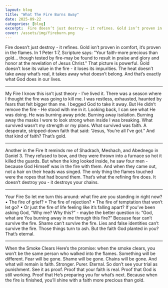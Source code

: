 ```yaml
---
layout: blog
title: "What The Fire Burns Away"
date: 2025-09-22
categories: [blog]
excerpt:  Fire doesn’t just destroy — it refines. Gold isn’t proven in comfort, it’s proven in the flames. 
cover: /assets/img/fireburn.png
---
```

Fire doesn’t just destroy - it refines. Gold isn’t proven in comfort, it’s proven in the flames.
In 1 Peter 1:7, Scripture says:
"Your faith-more precious than gold… though tested by fire-may be found to result in praise and glory and honor at the revelation of Jesus Christ."
That picture is powerful. Gold doesn’t lose its value in the fire - it loses its impurities. The heat doesn’t take away what’s real, it takes away what doesn’t belong.
And that’s exactly what God does in our lives.
________________________________________
My Fire
I know this isn’t just theory - I’ve lived it. There was a season where I thought the fire was going to kill me. I was restless, exhausted, haunted by fears that felt bigger than me. I begged God to take it away. But He didn’t remove the fire - He stood with me in it.
Looking back, I can see what He was doing. He was burning away pride. Burning away isolation. Burning away the masks I wore to look strong when inside I was breaking.
What survived wasn’t my strength or my plans. What survived was faith. A desperate, stripped-down faith that said: “Jesus, You’re all I’ve got.” And that kind of faith? That’s gold.
________________________________________
Another in the Fire
It reminds me of Shadrach, Meshach, and Abednego in Daniel 3. They refused to bow, and they were thrown into a furnace so hot it killed the guards. But when the king looked inside, he saw four men - because God Himself was in the fire with them.
And when they came out, not a hair on their heads was singed. The only thing the flames touched were the ropes that had bound them.
That’s what the refining fire does. It doesn’t destroy you - it destroys your chains.
________________________________________
Your Fire
So let me turn this around: what fire are you standing in right now?
•	The fire of grief?
•	The fire of rejection?
•	The fire of temptation that won’t let go?
•	Or just the fire of life feeling like it’s falling apart?
If you’ve been asking God, “Why me? Why this?” - maybe the better question is: “God, what are You burning away in me through this fire?”
Because fear can’t survive the fire. Shame can’t survive the fire. Lies and false identities can’t survive the fire. Those things turn to ash. But the faith God planted in you? That’s eternal.
________________________________________
When the Smoke Clears
Here’s the promise: when the smoke clears, you won’t be the same person who walked into the flames. Something will be different. Fear will be gone. Shame will be gone. Chains will be gone.
And what will remain is faith. Stronger. Purer. Eternal.
So don’t see your trial as punishment. See it as proof. Proof that your faith is real. Proof that God is still working. Proof that He’s preparing you for what’s next.
Because when the fire is finished, you’ll shine with a faith more precious than gold.

